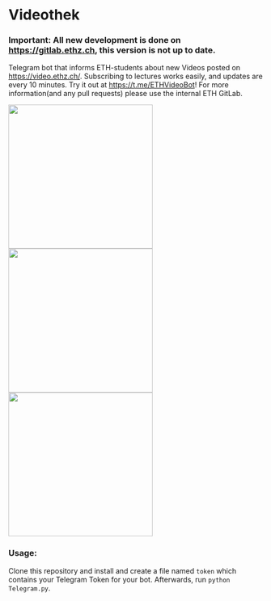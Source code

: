 # Videothek

### Important: All new development is done on https://gitlab.ethz.ch, this version is not up to date.

Telegram bot that informs ETH-students about new Videos posted on https://video.ethz.ch/. Subscribing to lectures works easily, and updates are every 10 minutes. Try it out at https://t.me/ETHVideoBot! For more information(and any pull requests) please use the internal ETH GitLab.

[<img src="https://imgur.com/1UbX1k6.jpg" width=285>](Screenshot)
[<img src="https://i.imgur.com/6jSuHah.jpg" width=285>](Screenshot)
[<img src="https://i.imgur.com/BBvzrNP.jpg" width=285>](Screenshot)

### Usage:

Clone this repository and install and create a file named `token` which contains your Telegram Token for your bot. Afterwards, run `python Telegram.py`.
